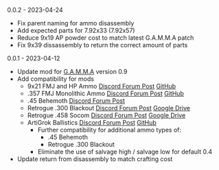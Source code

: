 0.0.2 - 2023-04-24
- Fix parent naming for ammo disassembly
- Add expected parts for 7.92x33 (7.92x57)
- Reduce 9x19 AP powder cost to match latest G.A.M.M.A patch
- Fix 9x39 dissassembly to return the correct amount of parts

0.0.1 - 2023-04-12
- Update mod for [G.A.M.M.A](https://github.com/Grokitach/Stalker_GAMMA) version 0.9
- Add compatibility for mods
  - 9x21 FMJ and HP Ammo [Discord Forum Post](https://discord.com/channels/912320241713958912/1037521838202433616/1037521838202433616) [GitHub](https://github.com/ilrathCXV/9x21-FMJ-HP-Ammo-GAMMA)
  - .357 FMJ Monolithic Ammo [Discord Forum Post](https://discord.com/channels/912320241713958912/1043063409098371083/1043063409098371083) [GitHub](https://github.com/ilrathCXV/.357-FMJ-Monolithic-Ammo)
  - .45 Behemoth [Discord Forum Post](https://discord.com/channels/912320241713958912/1052402537099169822/1052402537099169822)
  - Retrogue .300 Blackout [Discord Forum Post](https://discord.com/channels/912320241713958912/1036727845726204024/1036727845726204024) [Google Drive](https://drive.google.com/drive/folders/1szYgPK8zZXWuU_naye-E2CTAWzBPxZC0)
  - Retrogue .458 Socom [Discord Forum Post](https://discord.com/channels/912320241713958912/1036727845726204024/1036727845726204024) [Google Drive](https://drive.google.com/drive/folders/1szYgPK8zZXWuU_naye-E2CTAWzBPxZC0)
  - ArtiGrok Ballistics [Discord Forum Post](https://discord.com/channels/912320241713958912/1065168136577482753/1065168136577482753) [GitHub](https://github.com/ilrathCXV/ArtiGrok-Ballistics-GAMMA-ilrath-Mo3)
    - Further compatibility for additional ammo types of:
      - .45 Behemoth
      - Retrogue .300 Blackout
    - Eliminate the use of salvage high / salvage low for default 0.4
- Update return from disassembly to match crafting cost
